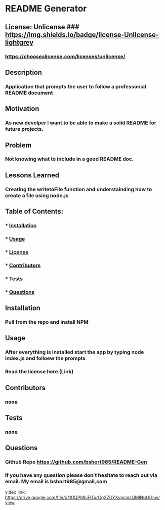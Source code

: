  # README Generator

  ## License: Unlicense  ### https://img.shields.io/badge/license-Unlicense-lightgrey
  ### https://choosealicense.com/licenses/unlicense/

  ## Description 
  ### Application that prompts the user to follow a professonial README document

  ## Motivation 
  ### As new develper I want to be able to make a solid README for future projects.

  ## Problem
  ### Not knowing what to include in a good README doc.

  ## Lessons Learned
  ### Creating the writetoFile function and understainding how to create a file using node.js

  ## Table of Contents:
  ###  * [Installation](#installation)
  ###  * [Usage](#usage)
  ###  * [License](#license)
  ###  * [Contributors](#contributors)
  ###  * [Tests](#tests)
  ###  * [Questions](#questions)

  ## Installation

  ### Pull from the repo and install NPM

  ## Usage

  ### After everything is installed start the app by typing node index.js and folloew the prompts

  ### Read the license here (Link)

  ## Contributors

  ### none

  ## Tests

  ### none

  ## Questions

  ### Github Repo https://github.com/bshort985/README-Gen
  ### If you have any question please don't hesitate to reach out via email. My email is bshort985@gmail,com


video link: https://drive.google.com/file/d/1OQPMbiFlTurCg2ZDYXvpcmzQMlNbGGsw/view

